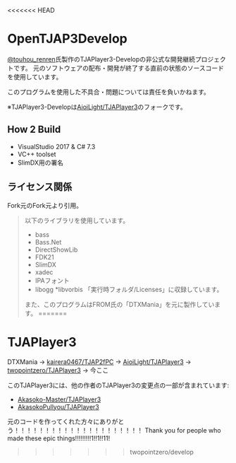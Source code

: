 <<<<<<< HEAD
# OpenTJAP3Develop
[@touhou_renren](https://twitter.com/ren43723591/)氏製作のTJAPlayer3-Developの非公式な開発継続プロジェクトです。
元のソフトウェアの配布・開発が終了する直前の状態のソースコードを使用しています。

このプログラムを使用した不具合・問題については責任を負いかねます。

※TJAPlayer3-Developは[AioiLight/TJAPlayer3](https://github.com/AioiLight/TJAPlayer3)のフォークです。

## How 2 Build
- VisualStudio 2017 & C# 7.3
- VC++ toolset
- SlimDX用の署名

## ライセンス関係
Fork元のFork元より引用。

> 以下のライブラリを使用しています。
> * bass
> * Bass.Net
> * DirectShowLib
> * FDK21
> * SlimDX
> * xadec
> * IPAフォント
> * libogg
> *libvorbis
> 「実行時フォルダ/Licenses」に収録しています。
> 
> また、このプログラムはFROM氏の「DTXMania」を元に製作しています。
=======
﻿<!-- omit in toc -->
# TJAPlayer3
DTXMania → [kairera0467/TJAP2fPC](https://github.com/kairera0467/TJAP2fPC) → [AioiLight/TJAPlayer3](https://github.com/AioiLight/TJAPlayer3) → [twopointzero/TJAPlayer3](https://github.com/twopointzero/TJAPlayer3) → 今ここ

このTJAPlayer3には、他の作者のTJAPlayer3の変更点の一部が含まれています:
- [Akasoko-Master/TJAPlayer3](https://github.com/Akasoko-Master/TJAPlayer3)
- [AkasokoPullyou/TJAPlayer3](https://github.com/AkasokoPullyou/TJAPlayer3)

元のコードを作ってくれた方々にありがとう！！！！！！！！！！！！！！！！！！！！！
Thank you for people who made these epic things!!!!!!!!!1!!1!!11!
>>>>>>> twopointzero/develop
